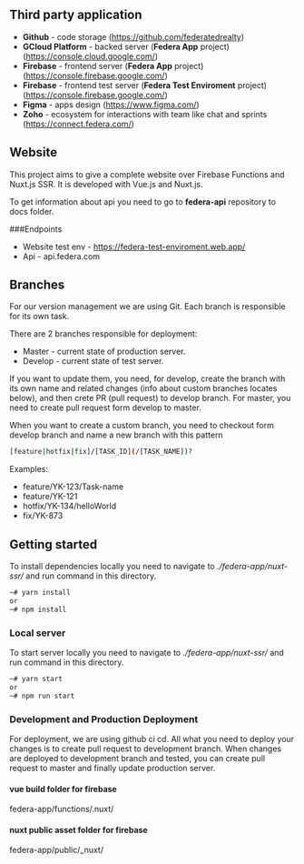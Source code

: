 ## Third party application
- **Github** - code storage (https://github.com/federatedrealty)
- **GCloud Platform** - backed server (**Federa App** project) (https://console.cloud.google.com/)
- **Firebase** - frontend server (**Federa App** project) (https://console.firebase.google.com/)
- **Firebase** - frontend test server (**Federa Test Enviroment** project) (https://console.firebase.google.com/)
- **Figma** - apps design (https://www.figma.com/)
- **Zoho** - ecosystem for interactions with team like chat and sprints (https://connect.federa.com/)

## Website
This project aims to give a complete website over Firebase Functions and Nuxt.js SSR.
It is developed with Vue.js and Nuxt.js.

To get information about api you need to go to **federa-api** repository to docs folder.

###Endpoints
- Website test env - https://federa-test-enviroment.web.app/
- Api - api.federa.com

## Branches
For our version management we are using Git.
Each branch is responsible for its own task.

There are 2 branches responsible for deployment:
- Master - current state of production server.
- Develop - current state of test server.

If you want to update them, you need, for develop, create the branch with its own name and related changes
(info about custom branches locates below), and then crete PR (pull request) to develop branch.
For master, you need to create pull request form develop to master.

When you want to create a custom branch, you need to checkout form develop branch and name a new branch with this pattern
```bash
[feature|hotfix|fix]/[TASK_ID](/[TASK_NAME])?
```

Examples:
- feature/YK-123/Task-name
- feature/YK-121
- hotfix/YK-134/helloWorld
- fix/YK-873

## Getting started
To install dependencies locally you need to navigate to *./federa-app/nuxt-ssr/* 
and run command in this directory.

```bash
~# yarn install
or
~# npm install
```

### Local server
To start server locally you need to navigate to *./federa-app/nuxt-ssr/* 
and run command in this directory.

```bash
~# yarn start
or
~# npm run start
```

### Development and Production Deployment
For deployment, we are using github ci cd.
All what you need to deploy your changes is to create pull request to development branch.
When changes are deployed to development branch and tested, you can create
pull request to master and finally update production server.

#### vue build folder for firebase
federa-app/functions/.nuxt/

#### nuxt public asset folder for firebase
federa-app/public/_nuxt/
